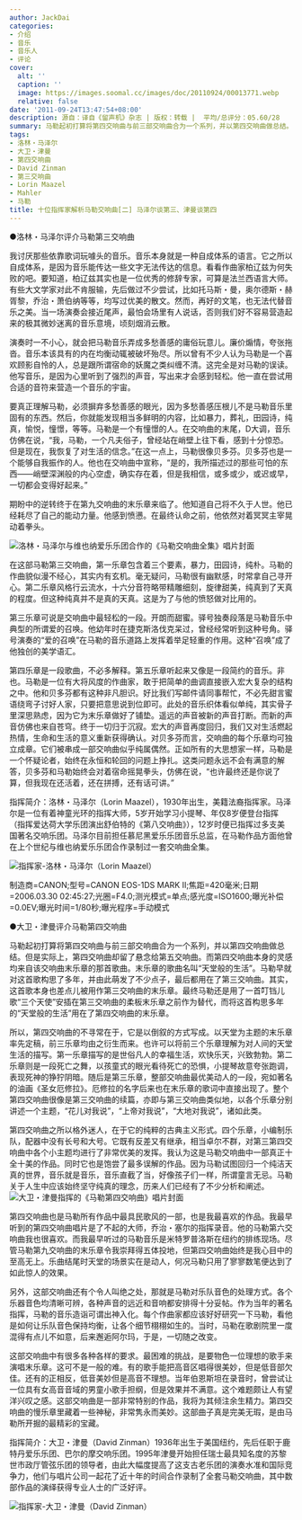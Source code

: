 ```yaml
---
author: JackDai
categories:
- 介绍
- 音乐
- 音乐人
- 评论
cover:
  alt: ''
  caption: ''
  image: https://images.soomal.cc/images/doc/20110924/00013771.webp
  relative: false
date: '2011-09-24T13:47:54+08:00'
description: 源自：译自《留声机》杂志 | 版权：转载 |  平均/总评分：05.60/28
summary: 马勒起初打算将第四交响曲与前三部交响曲合为一个系列，并以第四交响曲做总结。但是实际上，第四交响曲却留了悬念给第五交响曲。而第四交响曲本身的灵感均来自该交响曲末乐章的那首歌曲。末乐章的歌曲名叫“天堂般的生活”。
tags:
- 洛林・马泽尔
- 大卫・津曼
- 第四交响曲
- David Zinman
- 第三交响曲
- Lorin Maazel
- Mahler
- 马勒
title: 十位指挥家解析马勒交响曲[二] 马泽尔谈第三、津曼谈第四
---
```


●洛林・马泽尔评介马勒第三交响曲



我讨厌那些依靠歌词玩噱头的音乐。音乐本身就是一种自成体系的语言。它之所以自成体系，是因为音乐能传达一些文字无法传达的信息。看看作曲家柏辽兹为何失败的吧。要知道，柏辽兹其实也是一位优秀的修辞专家，可算是法兰西语言大师。有些大文学家对此不肯服输，先后做过不少尝试，比如托马斯・曼，奥尔德斯・赫胥黎，乔治・萧伯纳等等，均写过优美的散文。然而，再好的文笔，也无法代替音乐之美。当一场演奏会接近尾声，最怕会场里有人说话，否则我们好不容易营造起来的极其微妙迷离的音乐意境，顷刻烟消云散。

演奏时一不小心，就会把马勒音乐弄成多愁善感的庸俗玩意儿。廉价煽情，夸张拖沓。音乐本该具有的内在均衡动辄被破坏殆尽。所以曾有不少人认为马勒是一个喜欢顾影自怜的人，总是跟所谓宿命的妖魔之类纠缠不清。这完全是对马勒的误读。他写音乐，是因为心里听到了强烈的声音，写出来才会感到轻松。他一直在尝试用合适的音符来营造一个音乐的宇宙。

要真正理解马勒，必须摒弃多愁善感的眼光，因为多愁善感压根儿不是马勒音乐里固有的东西。然后，你就能发现相当多鲜明的内容，比如暴力，葬礼，田园诗，纯真，愉悦，憧憬，等等。马勒是一个有憧憬的人。在交响曲的末尾，D大调，音乐仿佛在说，“我，马勒，一个凡夫俗子，曾经站在峭壁上往下看，感到十分惊恐。但是现在，我恢复了对生活的信念。”在这一点上，马勒很像贝多芬。贝多芬也是一个能够自我振作的人。他也在交响曲中宣称，“是的，我所描述过的那些可怕的东西――峭壁深渊般的内心空虚，确实存在着，但是我相信，或多或少，或迟或早，一切都会变得好起来。”

期盼中的逆转终于在第九交响曲的末乐章来临了。他知道自己将不久于人世。他已经耗尽了自己的能动力量。他感到愤懑。在最终认命之前，他依然对着冥冥主宰晃动着拳头。

![洛林・马泽尔与维也纳爱乐乐团合作的《马勒交响曲全集》唱片封面](https://images.soomal.cc/images/doc/20111004/00013879.webp)





在这部马勒第三交响曲，第一乐章包含着三个要素，暴力，田园诗，纯朴。马勒的作曲貌似漫不经心，其实内有玄机。毫无疑问，马勒很有幽默感，时常拿自己寻开心。第二乐章风格行云流水，十六分音符略带精雕细刻，旋律甜美，纯真到了天真的程度。但这种纯真并不是真的天真。这是为了与他的愤怒做对比用的。

第三乐章可说是交响曲中最轻松的一段。开朗而甜蜜。驿号独奏段落是马勒音乐中典型的所谓爱的召唤。他幼年时在捷克斯洛伐克呆过，曾经经常听到这种号角。驿号演奏的“爱的召唤”在马勒的音乐道路上发挥着举足轻重的作用。这种“召唤”成了他独创的美学语汇。

第四乐章是一段歌曲，不必多解释。第五乐章听起来又像是一段简约的音乐。非也。马勒是一位有大将风度的作曲家，敢于把简单的曲调直接嵌入宏大复杂的结构之中。他和贝多芬都有这种非凡胆识。好比我们写邮件请同事帮忙，不必先甜言蜜语绕弯子讨好人家，只要把意思说到位即可。此处的音乐织体看似单纯，其实骨子里深思熟虑，因为它为末乐章做好了铺垫。遥远的声音被新的声音打断。而新的声音仿佛也来自苍穹。终于一切归于沉寂。宏大的声音再度回归，我们又对生活燃起热情，生命和生活的意义重新获得确认。对贝多芬而言，交响曲的每个乐章均可独立成章。它们被串成一部交响曲似乎纯属偶然。正如所有的大思想家一样，马勒是一个怀疑论者，始终在永恒和轮回的问题上挣扎。这类问题永远不会有满意的解答，贝多芬和马勒始终会对着宿命摇晃拳头，仿佛在说，“也许最终还是你说了算，但我现在还活着，还在拼搏，还有话可讲。”


指挥简介：洛林・马泽尔（Lorin Maazel），1930年出生，美籍法裔指挥家。马泽尔是一位有着神童光环的指挥大师，5岁开始学习小提琴、年仅8岁便登台指挥（指挥爱达荷大学乐团演出舒伯特的《第八交响曲》），12岁时便已指挥过多支美国著名交响乐团。马泽尔目前担任慕尼黑爱乐乐团音乐总监，在马勒作品方面他曾在上个世纪与维也纳爱乐乐团合作录制过一套交响曲全集。

![指挥家-洛林・马泽尔（Lorin Maazel）](https://images.soomal.cc/images/doc/20110924/00013771.webp)

制造商=CANON;型号=CANON EOS-1DS MARK II;焦距=420毫米;日期=2006.03.30 02:45:27;光圈=F4.0;测光模式=单点;感光度=ISO1600;曝光补偿=0.0EV;曝光时间=1/80秒;曝光程序=手动模式





●大卫・津曼评介马勒第四交响曲

马勒起初打算将第四交响曲与前三部交响曲合为一个系列，并以第四交响曲做总结。但是实际上，第四交响曲却留了悬念给第五交响曲。而第四交响曲本身的灵感均来自该交响曲末乐章的那首歌曲。末乐章的歌曲名叫“天堂般的生活”。马勒早就对这首歌构思了多年，并由此萌发了不少点子，最后都用在了第三交响曲。其实，这首歌本身也差点儿被用作第三交响曲的末乐章。最终马勒还是用了一首叮铛儿歌“三个天使”安插在第三交响曲的柔板末乐章之前作为替代，而将这首构思多年的“天堂般的生活”用在了第四交响曲的末乐章。

所以，第四交响曲的不寻常在于，它是以倒叙的方式写成。以天堂为主题的末乐章率先定稿，前三乐章均由之衍生而来。也许可以将前三个乐章理解为对人间的天堂生活的描写。第一乐章描写的是世俗凡人的幸福生活，欢快乐天，兴致勃勃。第二乐章则是一段死亡之舞，以孩童式的眼光看待死亡的恐惧，小提琴故意夸张跑调，表现死神的狰狞阴暗。随后是第三乐章，整部交响曲最优美动人的一段，宛如著名的油画《圣女厄修拉》。厄修拉的名字后来也在末乐章的歌词中直接出现了。整个第四交响曲很像是第三交响曲的续篇，亦即与第三交响曲类似地，以各个乐章分别讲述一个主题，“花儿对我说”，“上帝对我说”，“大地对我说”，诸如此类。

第四交响曲之所以格外迷人，在于它的纯粹的古典主义形式。四个乐章，小编制乐队，配器中没有长号和大号。它既有反差又有继承，相当卓尔不群，对第三第四交响曲中各个小主题均进行了非常优美的发挥。我认为这是马勒交响曲中一部真正十全十美的作品。同时它也是饱尝了最多误解的作品。因为马勒试图回归一个纯洁天真的世界，音乐就是音乐，音乐直截了当，好像孩子们一样，所谓童言无忌。马勒关于人生中应该始终坚守纯真的理念，历来人们已经有了不少分析和阐述。
![大卫・津曼指挥的《马勒第四交响曲》唱片封面](https://images.soomal.cc/images/doc/20111004/00013880.webp)





第四交响曲也是马勒所有作品中最具民歌风的一部，也是我最喜欢的作品。我最早听到的第四交响曲唱片是了不起的大师，乔治・塞尔的指挥录音。他的马勒第六交响曲我也很喜欢。而我最早听过的马勒音乐是米特罗普洛斯在纽约的排练现场。尽管马勒第九交响曲的末乐章令我崇拜得五体投地，但第四交响曲始终是我心目中的至高无上。乐曲结尾时天堂的场景实在是动人，何况马勒只用了寥寥数笔便达到了如此惊人的效果。

另外，这部交响曲还有个令人叫绝之处，那就是马勒对乐队音色的处理方式。各个乐器音色均清晰可辨，各种声音的远近和音响都安排得十分妥帖。作为当年的著名指挥，马勒的音乐造诣可谓出神入化。每个作曲家都应该好好研究一下马勒，看他是如何让乐队音色保持均衡，让各个细节栩栩如生的。当时，马勒在歌剧院里一度混得有点儿不如意，后来邂逅阿尔玛，于是，一切随之改变。

这部交响曲中有很多各种各样的要求。最困难的挑战，是要物色一位理想的歌手来演唱末乐章。这可不是一般的难。有的歌手能把高音区唱得很美妙，但是低音部欠佳。还有的正相反，低音美妙但是高音不理想。当年伯恩斯坦在录音时，曾尝试让一位具有女高音音域的男童小歌手担纲，但是效果并不满意。这个难题颇让人有望洋兴叹之感。这部交响曲是一部非常特别的作品，我将为其倾注余生精力。第四交响曲的慢乐章里藏着一些神秘，非常隽永而美妙。这部曲子真是完美无瑕，是由马勒所开掘的最精彩的宝藏。


指挥简介：大卫・津曼（David Zinman）1936年出生于美国纽约，先后任职于鹿特丹爱乐乐团、巴尔的摩交响乐团。1995年津曼开始担任瑞士最具知名度的苏黎世市政厅管弦乐团的领导者，由此大幅度提高了这支古老乐团的演奏水准和国际竞争力，他们与唱片公司一起花了近十年的时间合作录制了全套马勒交响曲，其中数部作品的演绎获得专业人士的广泛好评。

![指挥家-大卫・津曼（David Zinman）](https://images.soomal.cc/images/doc/20110924/00013772.webp)
